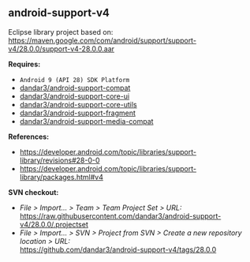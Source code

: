 ## android-support-v4

Eclipse library project based on:<br/>
https://maven.google.com/com/android/support/support-v4/28.0.0/support-v4-28.0.0.aar

**Requires:**
- `Android 9 (API 28) SDK Platform`
- [dandar3/android-support-compat](https://github.com/dandar3/android-support-compat/tree/28.0.0)
- [dandar3/android-support-core-ui](https://github.com/dandar3/android-support-core-ui/tree/28.0.0)
- [dandar3/android-support-core-utils](https://github.com/dandar3/android-support-core-utils/tree/28.0.0)
- [dandar3/android-support-fragment](https://github.com/dandar3/android-support-fragment/tree/28.0.0)
- [dandar3/android-support-media-compat](https://github.com/dandar3/android-support-media-compat/tree/28.0.0)

**References:**
- https://developer.android.com/topic/libraries/support-library/revisions#28-0-0
- https://developer.android.com/topic/libraries/support-library/packages.html#v4

**SVN checkout:**
- _File > Import... > Team > Team Project Set > URL:_<br/>
  https://raw.githubusercontent.com/dandar3/android-support-v4/28.0.0/.projectset
- _File > Import... > SVN > Project from SVN > Create a new repository location > URL:_<br/>
  https://github.com/dandar3/android-support-v4/tags/28.0.0
